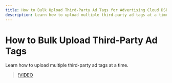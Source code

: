 ```yaml
---
title: How to Bulk Upload Third-Party Ad Tags for Advertising Cloud DSP
description: Learn how to upload multiple third-party ad tags at a time.
---
```

# How to Bulk Upload Third-Party Ad Tags

Learn how to upload multiple third-party ad tags at a time.

>[!VIDEO](https://video.tv.adobe.com/v/339204)
